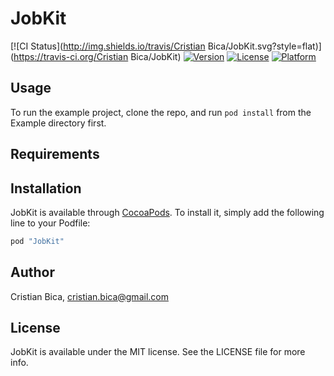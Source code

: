 # JobKit

[![CI Status](http://img.shields.io/travis/Cristian Bica/JobKit.svg?style=flat)](https://travis-ci.org/Cristian Bica/JobKit)
[![Version](https://img.shields.io/cocoapods/v/JobKit.svg?style=flat)](http://cocoapods.org/pods/JobKit)
[![License](https://img.shields.io/cocoapods/l/JobKit.svg?style=flat)](http://cocoapods.org/pods/JobKit)
[![Platform](https://img.shields.io/cocoapods/p/JobKit.svg?style=flat)](http://cocoapods.org/pods/JobKit)

## Usage

To run the example project, clone the repo, and run `pod install` from the Example directory first.

## Requirements

## Installation

JobKit is available through [CocoaPods](http://cocoapods.org). To install
it, simply add the following line to your Podfile:

```ruby
pod "JobKit"
```

## Author

Cristian Bica, cristian.bica@gmail.com

## License

JobKit is available under the MIT license. See the LICENSE file for more info.
